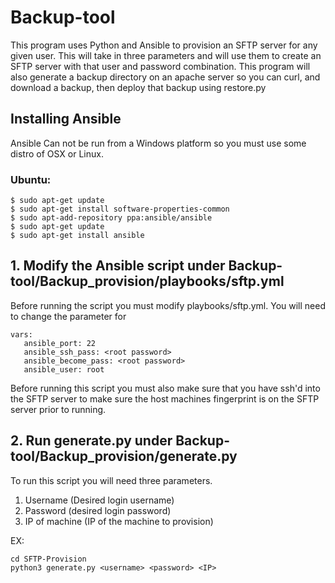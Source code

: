 # Backup-tool
This program uses Python and Ansible to provision an SFTP server for any given user. This will take in three parameters and will use them to create an SFTP server with that user and password combination. This program will also generate a backup directory on an apache server so you can curl, and download a backup, then deploy that backup using restore.py

## Installing Ansible
Ansible Can not be run from a Windows platform so you must use some distro of OSX or Linux. 
### Ubuntu:
```
$ sudo apt-get update
$ sudo apt-get install software-properties-common
$ sudo apt-add-repository ppa:ansible/ansible
$ sudo apt-get update
$ sudo apt-get install ansible
```


## 1. Modify the Ansible script under Backup-tool/Backup_provision/playbooks/sftp.yml
      
Before running the script you must modify playbooks/sftp.yml. You will need to change the parameter for

```
vars:
   ansible_port: 22
   ansible_ssh_pass: <root password>
   ansible_become_pass: <root password>
   ansible_user: root
```

Before running this script you must also make sure that you have ssh'd into the SFTP server to make sure the host machines fingerprint is on the SFTP server prior to running. 

## 2. Run generate.py under Backup-tool/Backup_provision/generate.py
      
To run this script you will need three parameters. 
1. Username (Desired login username)
2. Password (desired login password)
3. IP of machine (IP of the machine to provision)

EX:
```
cd SFTP-Provision
python3 generate.py <username> <password> <IP>
```
